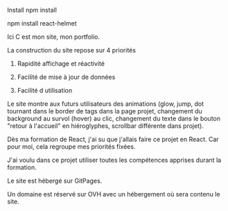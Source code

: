 Install npm install

npm install react-helmet

Ici C est mon site, mon portfolio.

La construction du site repose sur 4 priorités

1) Rapidité affichage et réactivité

2) Facilité de mise à jour de données

3) Facilité d utilisation

Le site montre aux futurs utilisateurs des animations (glow, jump, dot tournant dans le border de tags dans la page projet, changement du background au survol (hover) au clic, changement du texte dans le bouton "retour à l'accueil" en hiéroglyphes, scrollbar différente dans projet).

Dès ma formation de React, j'ai su que j'allais faire ce projet en React. Car pour moi, cela regroupe mes priorités fixées.

J'ai voulu dans ce projet utiliser toutes les compétences apprises durant la formation.

Le site est hébergé sur GitPages.

Un domaine est réservé sur OVH avec un hébergement où sera contenu le site.

